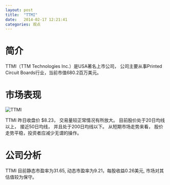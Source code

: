 ```yaml
---
layout: post
title:  "TTMI"
date:   2014-02-17 12:21:41
categories: 观点
---
```


# 简介
TTMI（TTM Technologies Inc.）是USA著名上市公司，
公司主要从事Printed Circuit Boards行业，当前市值680.2百万美元。

# 市场表现

![TTMI](http://finviz.com/chart.ashx?t=TTMI&ty=c&ta=1&p=d&s=l)

TTMI 昨日收盘价 $8.23，
交易量较正常情况有所放大。
目前股价处于20日均线以上，
接近50日均线，
并且处于200日均线以下。
从短期市场走势来看，
股价走势平稳，投资者应减少无谓的操作。

# 公司分析
TTMI 目前静态市盈率为31.65, 动态市盈率为9.21，每股收益0.26美元,
市场对其估值较为保守。
